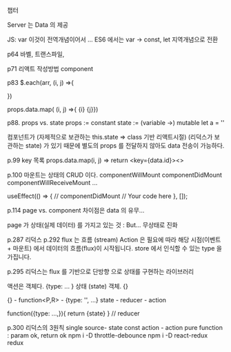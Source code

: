 챕터

Server 는 Data 의 제공

JS: var 이것이 전역개념이어서 ... ES6 에서는 var -> const, let 지역개념으로 전환

p64 바벨, 트랜스파일,

p71 리액트 작성방법 component

p83 $.each(arr, (i, j) =>{

})

props.data.map( (i, j) =>{ {i} {j}})

p88. props vs. state props := constant state := (variable ->) mutable let a = ''

컴포넌트가 (자제적으로 보관하는 this.state => class 기반 리액트시절) (리덕스가 보관하는 state) 가 있기 때문에 별도의 props 를 전달하지 않아도 data 전송이 가능하다.

p.99 key 목록 props.data.map(i, j) => return <key={data.id}><>

p.100 마운트는 상태의 CRUD 이다. componentWillMount componentDidMount componentWillReceiveMount ...

useEffect(() => { // componentDidMount // Your code here }, []);

p.114 page vs. component 차이점은 data 의 유무...

page 가 상태(실제 데이터) 를 가지고 있는 것 : But... 무상태로 진화

p.287 리덕스 p.292 flux 는 흐름 (stream) Action 은 필요에 따라 해당 시점(이벤트 + 마운트) 에서 데이터의 흐름(flux)이 시작됩니다. store 에서 인식할 수 있는 type 을 가집니다.

p.295 리덕스는 flux 를 기반으로 단방향 으로 상태를 구현하는 라이브러리

액션은 객체다. {type: ... } 상태 (state) 객체. {}

{} - function<P,R> - {type: '', ...} state - reducer - action

function({type: ...,}){ return {state} } // reducer

p.300 리덕스의 3원칙 single source- state const action - action pure function : param ok, return ok
npm i -D throttle-debounce npm i -D react-redux redux